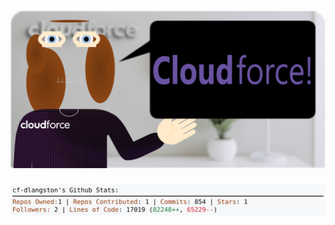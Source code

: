 <!-- 
Version 3.0.204
Built Thu Feb 20 2025 05:21:24 GMT+0000 (Coordinated Universal Time)
-->

<h1 align="center">
  <a href="https://github.com/dylanlangston/dylanlangston/tree/master/src" title="Click to View Source">
    <picture width="100%" alt="Dylan">
      <source media="(prefers-color-scheme: dark)" srcset="dylan-dark.svg?version=3.0.204">
      <img src="dylan-light.svg?version=3.0.204" alt="Dylan">
    </picture>
  </a>
</h1>

<div align="center">
  <picture width="100%" alt="Profile Info and Stats">
    <source media="(prefers-color-scheme: dark)" srcset="stats-dark.svg?version=3.0.204">
    <img src="stats-light.svg?version=3.0.204" alt="Profile Info and Stats">
  </picture>
</div>
